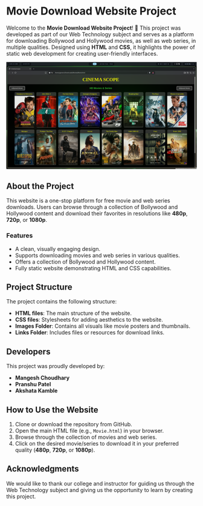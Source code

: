 # Movie Download Website Project

Welcome to the **Movie Download Website Project**! 🎥 This project was developed as part of our Web Technology subject and serves as a platform for downloading Bollywood and Hollywood movies, as well as web series, in multiple qualities. Designed using **HTML** and **CSS**, it highlights the power of static web development for creating user-friendly interfaces.

![Screenshots](Screenshots/Screenshot_1.png)


## About the Project

This website is a one-stop platform for free movie and web series downloads. Users can browse through a collection of Bollywood and Hollywood content and download their favorites in resolutions like **480p**, **720p**, or **1080p**.

### Features

- A clean, visually engaging design.
- Supports downloading movies and web series in various qualities.
- Offers a collection of Bollywood and Hollywood content.
- Fully static website demonstrating HTML and CSS capabilities.

## Project Structure

The project contains the following structure:

- **HTML files**: The main structure of the website.
- **CSS files**: Stylesheets for adding aesthetics to the website.
- **Images Folder**: Contains all visuals like movie posters and thumbnails.
- **Links Folder**: Includes files or resources for download links.

## Developers

This project was proudly developed by:

- **Mangesh Choudhary**
- **Pranshu Patel**
- **Akshata Kamble**

## How to Use the Website

1. Clone or download the repository from GitHub.
2. Open the main HTML file (e.g., `Movie.html`) in your browser.
3. Browse through the collection of movies and web series.
4. Click on the desired movie/series to download it in your preferred quality (**480p**, **720p**, or **1080p**).

## Acknowledgments

We would like to thank our college and instructor for guiding us through the Web Technology subject and giving us the opportunity to learn by creating this project.
